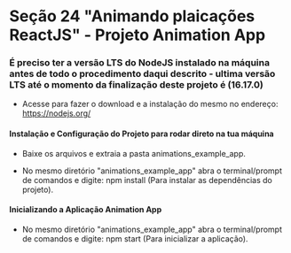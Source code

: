# Seção 24 "Animando plaicações ReactJS" - Projeto Animation App

### É preciso ter a versão LTS do NodeJS instalado na máquina antes de todo o procedimento daqui descrito - ultima versão LTS até o momento da finalização deste projeto é (16.17.0)

- Acesse para fazer o download e a instalação do mesmo no endereço: https://nodejs.org/

#### Instalação e Configuração do Projeto para rodar direto na tua máquina

- Baixe os arquivos e extraia a pasta animations_example_app.

- No mesmo diretório "animations_example_app" abra o terminal/prompt de comandos e digite: npm install (Para instalar as dependências do projeto).

#### Inicializando a Aplicação Animation App

- No mesmo diretório "animations_example_app" abra o terminal/prompt de comandos e digite: npm start (Para inicializar a aplicação).
